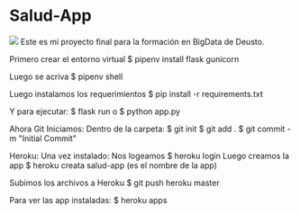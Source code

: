 # Salud-App
![](screenupdated.gif)
Este es mi proyecto final para la formación en BigData de Deusto.

Primero crear el entorno virtual
$ pipenv install flask gunicorn

Luego se acriva
$ pipenv shell

Luego instalamos los requerimientos
$ pip install -r requirements.txt

Y para ejecutar:
$ flask run
o
$ python app.py

Ahora Git
Iniciamos:
Dentro de la carpeta:
$ git init
$ git add .
$ git commit -m "Initial Commit"

Heroku:
Una vez instalado:
Nos logeamos
$ heroku login
Luego creamos la app
$ heroku creata salud-app  (es el nombre de la app)

Subimos los archivos a Heroku
$ git push heroku master

Para ver las app instaladas:
$ heroku apps
